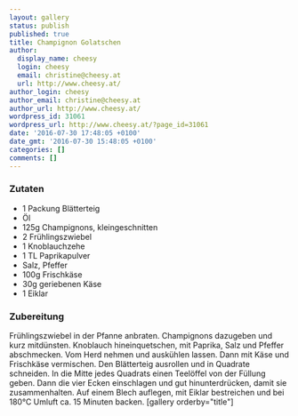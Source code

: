 ```yaml
---
layout: gallery
status: publish
published: true
title: Champignon Golatschen
author:
  display_name: cheesy
  login: cheesy
  email: christine@cheesy.at
  url: http://www.cheesy.at/
author_login: cheesy
author_email: christine@cheesy.at
author_url: http://www.cheesy.at/
wordpress_id: 31061
wordpress_url: http://www.cheesy.at/?page_id=31061
date: '2016-07-30 17:48:05 +0100'
date_gmt: '2016-07-30 15:48:05 +0100'
categories: []
comments: []
---
```

### Zutaten
* 1 Packung Blätterteig
* Öl
* 125g Champignons, kleingeschnitten
* 2 Frühlingszwiebel
* 1 Knoblauchzehe
* 1 TL Paprikapulver
* Salz, Pfeffer
* 100g Frischkäse
* 30g geriebenen Käse
* 1 Eiklar
### Zubereitung
Frühlingszwiebel in der Pfanne anbraten. Champignons dazugeben und kurz mitdünsten. Knoblauch hineinquetschen, mit Paprika, Salz und Pfeffer abschmecken. Vom Herd nehmen und auskühlen lassen. Dann mit Käse und Frischkäse vermischen. Den Blätterteig ausrollen und in Quadrate schneiden. In die Mitte jedes Quadrats einen Teelöffel von der Füllung geben. Dann die vier Ecken einschlagen und gut hinunterdrücken, damit sie zusammenhalten. Auf einem Blech auflegen, mit Eiklar bestreichen und bei 180°C Umluft ca. 15 Minuten backen.
[gallery orderby="title"]
